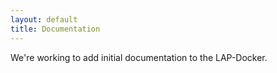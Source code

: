 ```yaml
---
layout: default
title: Documentation
---
```


We're working to add initial documentation to the LAP-Docker. 